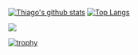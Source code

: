 [![Thiago's github stats](https://github-readme-stats.vercel.app/api?username=thihxm&show_icons=true)](https://github.com/thihxm)   [![Top Langs](https://github-readme-stats.vercel.app/api/top-langs/?username=thihxm&layout=compact)](https://github.com/pastre)

<a href="https://www.codewars.com/users/thihxm/stats"><img src="https://www.codewars.com/users/thihxm/badges/large"></a>


[![trophy](https://github-profile-trophy.vercel.app/?username=thihxm&theme=dracula&column=3&margin-w=15&margin-h=15&no-bg=true&no-frame=true&rank=SECRET,SSS,SS,S,AAA,AA,A)](https://github.com/ryo-ma/github-profile-trophy)
